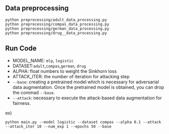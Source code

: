 
## Data preprocessing

```
python preprocessing/adult_data_processing.py
python preprocessing/compas_data_processing.py
python preprocessing/german_data_processing.py
python preprocessing/drug__data_processing.py
```

## Run Code
- MODEL_NAME: ```mlp```, ```logistic```
- DATASET:```adult```,```compas```,```german```, ```drug```
- ALPHA: float numbers to weight the Sinkhorn loss
- ATTACK_ITER: the number of iteration for attacking step
- ```--base```: creating a pretrained model which is necessary for adversarial data augmentation. Once the pretrained model is obtained, you can drop the commad ```--base```.
- ```--attack```: necessary to execute the attack-based data augmentation for fairness.


ex)
```
python main.py --model logistic --dataset compas --alpha 0.1 --attack --attack_iter 10 --num_exp 1 --epochs 50 --base
```
